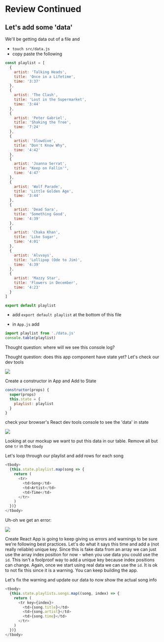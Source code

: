 # Review Continued

## Let's add some 'data'

We'll be getting data out of a file and

- `touch src/data.js`
- copy paste the following

```js
const playlist = [
  {
    artist: 'Talking Heads',
    title: 'Once in a Lifetime',
    time: '3:37'
  },
  {
    artist: 'The Clash',
    title: 'Lost in the Supermarket',
    time: '3:44'
  },
  {
    artist: 'Peter Gabriel',
    title: 'Shaking the Tree',
    time: '7:24'
  },
  {
    artist: 'Slowdive',
    title: "Don't Know Why",
    time: '4:42'
  },
  {
    artist: 'Joanna Serrat',
    title: "Keep on Fallin'",
    time: '4:47'
  },
  {
    artist: 'Wolf Parade',
    title: 'Little Golden Age',
    time: '3:44'
  },
  {
    artist: 'Dead Sara',
    title: 'Something Good',
    time: '4:39'
  },
  {
    artist: 'Chaka Khan',
    title: 'Like Sugar',
    time: '4:01'
  },
  {
    artist: 'Alvvays',
    title: 'Lollipop (Ode to Jim)',
    time: '4:39'
  },
  {
    artist: 'Mazzy Star',
    title: 'Flowers in December',
    time: '4:23'
  }
]

export default playlist
```

- add `export default playlist` at the bottom of this file

- in `App.js` add

```js
import playlist from './data.js'
console.table(playlist)
```

Thought question: where will we see this console log?

Thought question: does this app component have state yet? Let's check our dev tools

![](https://i.imgur.com/FUpgqbP.png)

Create a constructor in App and Add to State

```js
constructor(props) {
  super(props)
  this.state = {
    playlist: playlist
  }
}
```

check your browser's React dev tools console to see the 'data' in state

![](https://i.imgur.com/wAxMORz.png)

Looking at our mockup we want to put this data in our table. Remove all but one `tr` in the `tbody`

Let's loop through our playlist and add rows for each song

```js
<tbody>
  {this.state.playlist.map(song => {
    return (
      <tr>
        <td>Song</td>
        <td>Artist</td>
        <td>Time</td>
      </tr>
    )
  })}
</tbody>
```

Uh-oh we get an error:

![](https://i.imgur.com/RjCFPbe.png)

Create React App is going to keep giving us errors and warnings to be sure we're following best practices. Let's do what it says this time and add a (not really reliable) unique key. Since this is fake data from an array we can just use the array index position for now - when you use data you could use the `id`. This isn't a foolproof way to add a unique key because index positions can change. Again, once we start using real data we can use the `id`. It is ok to not fix this since it is a warning. You can keep building the app.

Let's fix the warning and update our data to now show the actual song info

```js
<tbody>
  {this.state.playlists.songs.map((song, index) => {
    return (
      <tr key={index}>
        <td>{song.title}</td>
        <td>{song.artist}</td>
        <td>{song.time}</td>
      </tr>
    )
  })}
</tbody>
```
